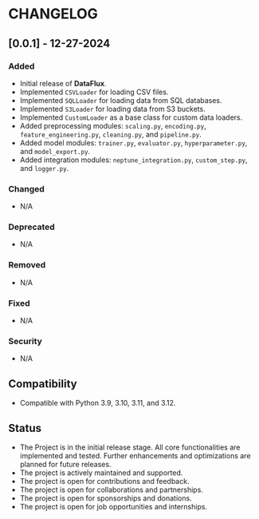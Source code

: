 # CHANGELOG

## [0.0.1] - 12-27-2024
### Added
- Initial release of **DataFlux**.
- Implemented `CSVLoader` for loading CSV files.
- Implemented `SQLLoader` for loading data from SQL databases.
- Implemented `S3Loader` for loading data from S3 buckets.
- Implemented `CustomLoader` as a base class for custom data loaders.
- Added preprocessing modules: `scaling.py`, `encoding.py`, `feature_engineering.py`, `cleaning.py`, and `pipeline.py`.
- Added model modules: `trainer.py`, `evaluator.py`, `hyperparameter.py`, and `model_export.py`.
- Added integration modules: `neptune_integration.py`, `custom_step.py`, and `logger.py`.

### Changed
- N/A

### Deprecated
- N/A

### Removed
- N/A

### Fixed
- N/A

### Security
- N/A

## Compatibility
- Compatible with Python 3.9, 3.10, 3.11, and 3.12.

## Status
- The Project is in the initial release stage. All core functionalities are implemented and tested. Further enhancements and optimizations are planned for future releases.
- The project is actively maintained and supported.
- The project is open for contributions and feedback.
- The project is open for collaborations and partnerships.
- The project is open for sponsorships and donations.
- The project is open for job opportunities and internships.
